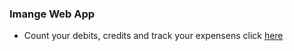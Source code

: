 ### Imange Web App
- Count your debits, credits and track your expensens click [here](https://imanage.netlify.app/)
